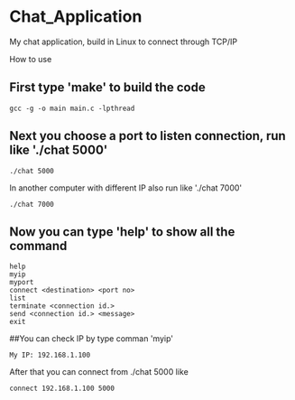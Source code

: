 # Chat_Application
My chat application, build in Linux to connect through TCP/IP

How to use

## First type 'make' to build the code
```
gcc -g -o main main.c -lpthread
```

## Next you choose a port to listen connection, run like './chat 5000'
```
./chat 5000
```
In another computer with different IP also run like './chat 7000'
```
./chat 7000
```

## Now you can type 'help' to show all the command 
```
help
myip
myport
connect <destination> <port no>
list
terminate <connection id.>
send <connection id.> <message>
exit
```
##You can check IP by type comman 'myip'
```
My IP: 192.168.1.100
```
After that you can connect from ./chat 5000 like

```
connect 192.168.1.100 5000
```



